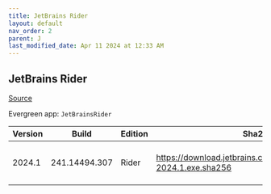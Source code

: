 ```yaml
---
title: JetBrains Rider
layout: default
nav_order: 2
parent: J
last_modified_date: Apr 11 2024 at 12:33 AM
---
```


## JetBrains Rider

[Source](https://www.jetbrains.com/)

Evergreen app: `JetBrainsRider`

| Version | Build         | Edition | Sha256                                                                 | Date     | Size       | Type | URI                                                                                                                                |
| ------- | ------------- | ------- | ---------------------------------------------------------------------- | -------- | ---------- | ---- | ---------------------------------------------------------------------------------------------------------------------------------- |
| 2024.1  | 241.14494.307 | Rider   | https://download.jetbrains.com/rider/JetBrains.Rider-2024.1.exe.sha256 | 4/9/2024 | 1226115688 | exe  | [https://download.jetbrains.com/rider/JetBrains.Rider-2024.1.exe](https://download.jetbrains.com/rider/JetBrains.Rider-2024.1.exe) |
